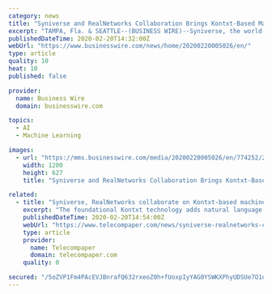 ```yaml
---
category: news
title: "Syniverse and RealNetworks Collaboration Brings Kontxt-Based Machine Learning Analytics to Block Spam and Phishing Text Messages"
excerpt: "TAMPA, Fla. & SEATTLE--(BUSINESS WIRE)--Syniverse, the world’s most connected company, and RealNetworks ®, a leader in digital media software and services, today announced they have incorporated sophisticated machine learning (ML) features into their integrated offering that gives carriers visibility and control over mobile messaging traffic."
publishedDateTime: 2020-02-20T14:32:00Z
webUrl: "https://www.businesswire.com/news/home/20200220005026/en/"
type: article
quality: 10
heat: 10
published: false

provider:
  name: Business Wire
  domain: businesswire.com

topics:
  - AI
  - Machine Learning

images:
  - url: "https://mms.businesswire.com/media/20200220005026/en/774252/23/Bill_Corbin.jpg"
    width: 1200
    height: 627
    title: "Syniverse and RealNetworks Collaboration Brings Kontxt-Based Machine Learning Analytics to Block Spam and Phishing Text Messages"

related:
  - title: "Syniverse, RealNetworks collaborate on Kontxt-based machine learning analytics to block spam, phishing text messages"
    excerpt: "The foundational Kontxt technology adds natural language processing and deep learning techniques to Messaging Clarity to continually update and improve its understanding of messages and clarification. The Syniverse and RealNetworks Kontxt message classification provides companies the ability to ensure that urgent messages, like one-time ..."
    publishedDateTime: 2020-02-20T14:54:00Z
    webUrl: "https://www.telecompaper.com/news/syniverse-realnetworks-collaboration-brings-kontxt-based-machine-learning-analytics-to-block-spam-phishing-text-messages--1327428"
    type: article
    provider:
      name: Telecompaper
      domain: telecompaper.com
    quality: 0

secured: "/5oZVP1Fm4PAcEVJBnrafQ632rxeoZ0h+fUoxpIyYAG0YSWKXPhyUDSUe7O1qrAbW5tTAkV/Tq2J2y+nbt1ZWlsQweiEf08MUNq+FrR45afZ27kvUqfr22q5w8Abq8XSu7kLMj7y+foT3b0zz9H+BHw5tyt3vftpHpLAqrrRRFLYGfUJSAWUKs7eEdvCpncjHjYuITPWuu3IUM06uRyCmXFUwsff1xURcxL/sXmA3bdW2XUFxDO6mr+PofgnPpsCvuYCZicli/37pXZ/J7PZlqacx7np4ybZRPW8wIT8Yhwfi6fz3sC3Bb2gJAOaXbi2;uXPxdbp/LSV7bPqC0C3+Fw=="
---
```


